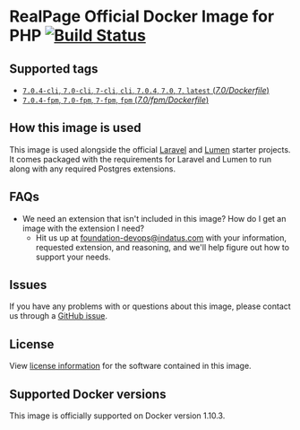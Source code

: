 # RealPage Official Docker Image for PHP [![Build Status](https://travis-ci.org/Realpage/php.svg?branch=master)](https://travis-ci.org/Realpage/php)


## Supported tags
- [`7.0.4-cli`, `7.0-cli`, `7-cli`, `cli`, `7.0.4`, `7.0`, `7`, `latest` (*7.0/Dockerfile*)](https://github.com/realpage/php/tree/v1.0.0-beta/7.0/Dockerfile)
- [`7.0.4-fpm`, `7.0-fpm`, `7-fpm`, `fpm` (*7.0/fpm/Dockerfile*)](https://github.com/realpage/php/tree/v1.0.0-beta/7.0/fpm/Dockerfile)

## How this image is used
This image is used alongside the official [Laravel](https://github.com/RealPage/laravel.git) and [Lumen](https://github.com/RealPage/laravel.git) starter projects. It comes packaged with the requirements for Laravel and Lumen to run along with any required Postgres extensions.

## FAQs
- We need an extension that isn't included in this image? How do I get an image with the extension I need?
  - Hit us up at [foundation-devops@indatus.com](mailto:foundation-devops@indatus.com) with your information, requested extension, and reasoning, and we'll help figure out how to support your needs.

## Issues
If you have any problems with or questions about this image, please contact us through a [GitHub issue](https://github.com/realpage/php/issues).

## License
View [license information](http://php.net/license/) for the software contained in this image.

## Supported Docker versions
This image is officially supported on Docker version 1.10.3.